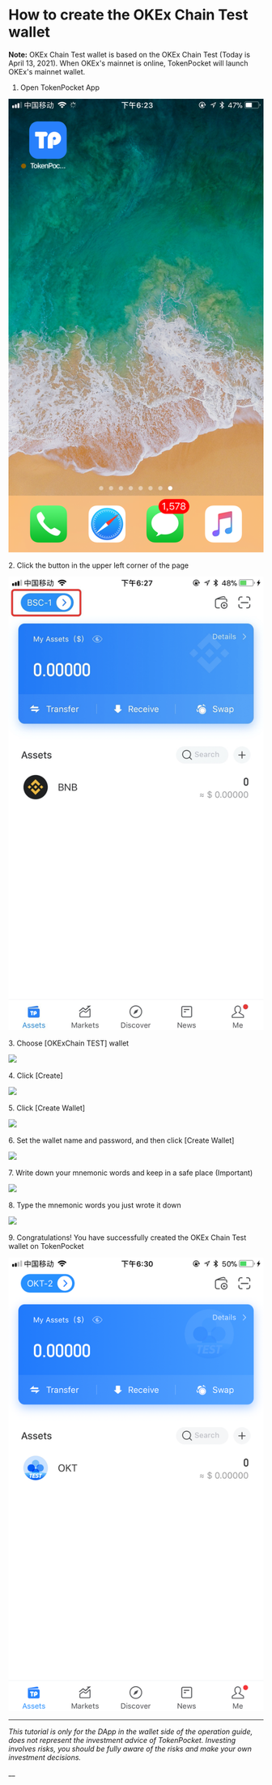 # How to create the OKEx Chain Test wallet

**Note:** OKEx Chain Test wallet is based on the OKEx Chain Test (Today is April 13, 2021). When OKEx's mainnet is online, TokenPocket will launch OKEx's mainnet wallet.



1. Open TokenPocket App

![](<../../.gitbook/assets/1 (34).png>)



2\. Click the button in the upper left corner of the page

![](<../../.gitbook/assets/2 (14).png>)



3\. Choose \[OKExChain TEST] wallet

![](https://tp-statics.tokenpocket.pro/token/tokenpocket-1618314197727.jpg)



4\. Click \[Create]

![](https://tp-statics.tokenpocket.pro/token/tokenpocket-1618314255755.jpg)



5\. Click \[Create Wallet]

![](https://tp-statics.tokenpocket.pro/token/tokenpocket-1618314270674.jpg)



6\. Set the wallet name and password, and then click \[Create Wallet]

![](https://tp-statics.tokenpocket.pro/token/tokenpocket-1618314284920.jpg)

7\. Write down your mnemonic words and keep in a safe place (Important)

![](https://tp-statics.tokenpocket.pro/token/tokenpocket-1618314298506.jpg)



8\. Type the mnemonic words you just wrote it down

![](https://tp-statics.tokenpocket.pro/token/tokenpocket-1618314331292.jpg)



9\. Congratulations! You have successfully created the OKEx Chain Test wallet on TokenPocket

![](<../../.gitbook/assets/3 (12).png>)



****

_This tutorial is only for the DApp in the wallet side of the operation guide, does not represent the investment advice of TokenPocket. Investing involves risks, you should be fully aware of the risks and make your own investment decisions._

__

